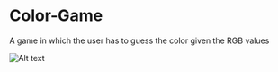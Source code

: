 # Color-Game
A game in which the user has to guess the color given the RGB values

![Alt text](https://github.com/mahadamer99/Color-Game/edit/master/hard.jpg?raw=true "Guess the color given the RGB value")

